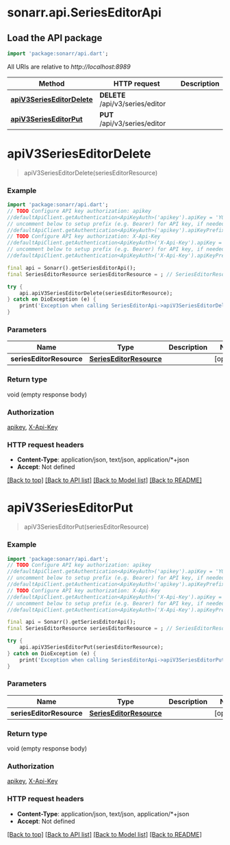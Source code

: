 # sonarr.api.SeriesEditorApi

## Load the API package
```dart
import 'package:sonarr/api.dart';
```

All URIs are relative to *http://localhost:8989*

Method | HTTP request | Description
------------- | ------------- | -------------
[**apiV3SeriesEditorDelete**](SeriesEditorApi.md#apiv3serieseditordelete) | **DELETE** /api/v3/series/editor | 
[**apiV3SeriesEditorPut**](SeriesEditorApi.md#apiv3serieseditorput) | **PUT** /api/v3/series/editor | 


# **apiV3SeriesEditorDelete**
> apiV3SeriesEditorDelete(seriesEditorResource)



### Example
```dart
import 'package:sonarr/api.dart';
// TODO Configure API key authorization: apikey
//defaultApiClient.getAuthentication<ApiKeyAuth>('apikey').apiKey = 'YOUR_API_KEY';
// uncomment below to setup prefix (e.g. Bearer) for API key, if needed
//defaultApiClient.getAuthentication<ApiKeyAuth>('apikey').apiKeyPrefix = 'Bearer';
// TODO Configure API key authorization: X-Api-Key
//defaultApiClient.getAuthentication<ApiKeyAuth>('X-Api-Key').apiKey = 'YOUR_API_KEY';
// uncomment below to setup prefix (e.g. Bearer) for API key, if needed
//defaultApiClient.getAuthentication<ApiKeyAuth>('X-Api-Key').apiKeyPrefix = 'Bearer';

final api = Sonarr().getSeriesEditorApi();
final SeriesEditorResource seriesEditorResource = ; // SeriesEditorResource | 

try {
    api.apiV3SeriesEditorDelete(seriesEditorResource);
} catch on DioException (e) {
    print('Exception when calling SeriesEditorApi->apiV3SeriesEditorDelete: $e\n');
}
```

### Parameters

Name | Type | Description  | Notes
------------- | ------------- | ------------- | -------------
 **seriesEditorResource** | [**SeriesEditorResource**](SeriesEditorResource.md)|  | [optional] 

### Return type

void (empty response body)

### Authorization

[apikey](../README.md#apikey), [X-Api-Key](../README.md#X-Api-Key)

### HTTP request headers

 - **Content-Type**: application/json, text/json, application/*+json
 - **Accept**: Not defined

[[Back to top]](#) [[Back to API list]](../README.md#documentation-for-api-endpoints) [[Back to Model list]](../README.md#documentation-for-models) [[Back to README]](../README.md)

# **apiV3SeriesEditorPut**
> apiV3SeriesEditorPut(seriesEditorResource)



### Example
```dart
import 'package:sonarr/api.dart';
// TODO Configure API key authorization: apikey
//defaultApiClient.getAuthentication<ApiKeyAuth>('apikey').apiKey = 'YOUR_API_KEY';
// uncomment below to setup prefix (e.g. Bearer) for API key, if needed
//defaultApiClient.getAuthentication<ApiKeyAuth>('apikey').apiKeyPrefix = 'Bearer';
// TODO Configure API key authorization: X-Api-Key
//defaultApiClient.getAuthentication<ApiKeyAuth>('X-Api-Key').apiKey = 'YOUR_API_KEY';
// uncomment below to setup prefix (e.g. Bearer) for API key, if needed
//defaultApiClient.getAuthentication<ApiKeyAuth>('X-Api-Key').apiKeyPrefix = 'Bearer';

final api = Sonarr().getSeriesEditorApi();
final SeriesEditorResource seriesEditorResource = ; // SeriesEditorResource | 

try {
    api.apiV3SeriesEditorPut(seriesEditorResource);
} catch on DioException (e) {
    print('Exception when calling SeriesEditorApi->apiV3SeriesEditorPut: $e\n');
}
```

### Parameters

Name | Type | Description  | Notes
------------- | ------------- | ------------- | -------------
 **seriesEditorResource** | [**SeriesEditorResource**](SeriesEditorResource.md)|  | [optional] 

### Return type

void (empty response body)

### Authorization

[apikey](../README.md#apikey), [X-Api-Key](../README.md#X-Api-Key)

### HTTP request headers

 - **Content-Type**: application/json, text/json, application/*+json
 - **Accept**: Not defined

[[Back to top]](#) [[Back to API list]](../README.md#documentation-for-api-endpoints) [[Back to Model list]](../README.md#documentation-for-models) [[Back to README]](../README.md)

